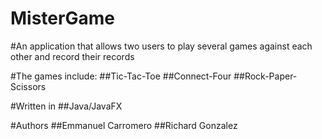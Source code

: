 # MisterGame
#An application that allows two users to play several games against each other and record their records

#The games include:
  ##Tic-Tac-Toe 
  ##Connect-Four
  ##Rock-Paper-Scissors

#Written in
  ##Java/JavaFX

#Authors
  ##Emmanuel Carromero
  ##Richard Gonzalez
  
